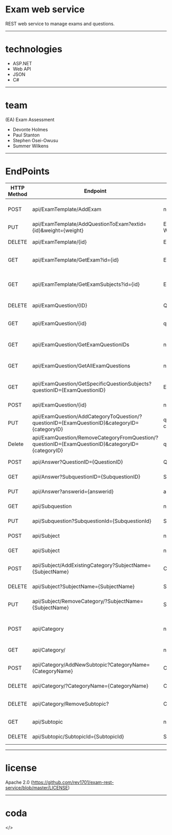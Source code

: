 # Exam web service
REST web service to manage exams and questions.


---
# technologies
- ASP.NET
- Web API
- JSON
- C#

---
# team
(EA) Exam Assessment
- Devonte Holmes
- Paul Stanton
- Stephen Osei-Owusu
- Summer Wilkens

---
# EndPoints
 | HTTP Method | Endpoint | URI Params | Body Params| Result Set | Description
 | --- | --- | --- | --- | --- | ---| 
 |	POST |	api/ExamTemplate/AddExam |	none |	ExamTemplate | non |	CreateNew Exam Template |
 | 	PUT |	api/ExamTemplate/AddQuestionToExam?extid={id}&weight={weight} | ExamTemplateID, Weight | ExamQuestionID | none | Add Question to Test |
 |	DELETE |	api/ExamTemplate/{id} |	ExamTemplateID | none | none |	Delete ExamTemplate |
 |	GET |	api/ExamTemplate/GetExam?id={id} |	ExamTemplateID| none | Exam Template | Return Full Exam Template |
 |	GET |	api/ExamTemplate/GetExamSubjects?id={id} |	ExamTemplateID |	none | List of Subjects | Return All Subjects in an Exam Template |
 |	DELETE |	api/ExamQuestion/{ID} |	QuestionID |	None |	None |	delete question |
 |	GET |	api/ExamQuestion/{id} |	questionID |	none |	ExamQuestion |	Return specific question |
 | GET | api/ExamQuestion/GetExamQuestionIDs | none | none| List of Exam Question IDs | Return list of all Exam Question IDs |
 |	GET |	api/ExamQuestion/GetAllExamQuestions |	none |	none |	ListOfExamQuestions |	 return each question in database |
 |	GET |	api/ExamQuestion/GetSpecificQuestionSubjects?questionID={ExamQuestionID} |	ExamQuestionID |	none |	ListOFSubjects |	return all subjects in a question |
 |	POST |	api/ExamQuestion/{id} |	none |	ExamQuestion |	None |	Create New Question |
 |	PUT |	api/ExamQuestion/AddCategoryToQuestion/?questionID={ExamQuestionID}&categoryID={categoryID} |	questionID, categoryID | none |	HTTP Response Message |	add category to question |
 |	Delete |	api/ExamQuestion/RemoveCategoryFromQuestion/?questionID={ExamQuestionID}&categoryID={categoryID} |	questionID,categoryID |	|	none | HTTP Response Message |	remove category from question |
 |	POST |	api/Answer?QuestionID={QuestionID} |	QuestionID |	Answer | none | create new answer |
 |	GET |	api/Answer?SubquestionID={SubquestionID} |	SubquestionId |	none | Answer |	get a specific answer |
 | PUT | api/Answer?answerid={answerid} | answerid | answer | none | edit an answer |
 | GET | api/Subquestion | none | none | List of subquestion | returns all the subquestions |
 |	PUT |	api/Subquestion?SubquestionId={SubquestionId} |	SubquestionId |	Answer | none | add answer to question |
 |	POST |	api/Subject |	none |	SubjectName	 | none |	create new subject |
 |	GET |	api/Subject |	none |	none | List of Subjects | return all subjects |
 | POST | api/Subject/AddExistingCategory?SubjectName={SubjectName} | CategoryName | none | add an existing category to a existing subject |
 | DELETE | api/Subject?SubjectName={SubjectName} | SubjectName | none | none | deletes a subject |
 |	PUT |	api/Subject/RemoveCategory/?SubjectName={SubjectName} | SubjectName |	CategoryName | none |		remove category from subject |
 |	POST |	api/Category | none | subjectName, CategoryName | none | add a brand new category attached to a subject
 |	GET |	api/Category/ |	none |	none | List of Categories |		return all categories |
 |	POST |	api/Category/AddNewSubtopic?CategoryName={CategoryName} |	CategoryName |	SubtopicName | none | add brand new subtopic to category |
 |	DELETE |	api/Category/?CategoryName={CategoryName}|	CategoryName |	none | none |		delete category |
 |	DELETE |	api/Category/RemoveSubtopic?|	CategoryId |	subtopic| none |		remove subtopic from category |
 |	GET |	api/Subtopic |	none |	none |	List of Subtopics |	return all subtopics |
 |	DELETE |	api/Subtopic/SubtopicId={SubtopicId} |	SubtopicId |	none | none | delete subtopic |
---
# license
Apache 2.0 (https://github.com/rev1701/exam-rest-service/blob/master/LICENSE)

---
# coda
</>
